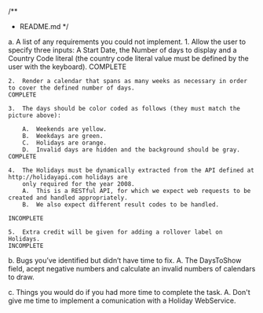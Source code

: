 /**
 * README.md
 */

a.	A list of any requirements you could not implement.
    1.	Allow the user to specify three inputs: A Start Date, the Number of days to display and a Country Code literal 
    (the country code literal value must be defined by the user with the keyboard).
    COMPLETE
    
    2.	Render a calendar that spans as many weeks as necessary in order to cover the defined number of days.
    COMPLETE
    
    3.	The days should be color coded as follows (they must match the picture above): 

        A.	Weekends are yellow. 
        B.	Weekdays are green. 
        C.	Holidays are orange.
        D.	Invalid days are hidden and the background should be gray.
    COMPLETE
    
    4.	The Holidays must be dynamically extracted from the API defined at http://holidayapi.com holidays are 
        only required for the year 2008.
        A.	This is a RESTful API, for which we expect web requests to be created and handled appropriately.
        B.	We also expect different result codes to be handled.
    
    INCOMPLETE
    
    5.	Extra credit will be given for adding a rollover label on Holidays.
    INCOMPLETE

b.	Bugs you’ve identified but didn’t have time to fix.
        A.  The DaysToShow field, acept negative numbers and calculate an invalid numbers of calendars to draw.
    
c.	Things you would do if you had more time to complete the task.
        A.  Don't give me time to implement a comunication with a Holiday WebService.
